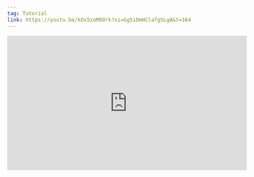 ```yaml
---
tag: Tutorial
link: https://youtu.be/kOv5zoM80rk?si=Gg5iDmHClaTgSLgA&t=164
---
```

<iframe width="560" height="315" src="https://www.youtube.com/embed/kOv5zoM80rk?si=Gg5iDmHClaTgSLgA&amp;start=164" title="YouTube video player" frameborder="0" allow="accelerometer; autoplay; clipboard-write; encrypted-media; gyroscope; picture-in-picture; web-share" referrerpolicy="strict-origin-when-cross-origin" allowfullscreen></iframe>
